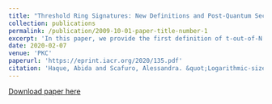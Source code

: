 ```yaml
---
title: "Threshold Ring Signatures: New Definitions and Post-Quantum Security"
collection: publications
permalink: /publication/2009-10-01-paper-title-number-1
excerpt: 'In this paper, we provide the first definition of t-out-of-N threshold ring signatures against <em>active<\em> adversaries who can participate in the system and arbitrarily deviate from the prescribed procedures. Second, we present a post-quantum secure realization based on  <em>any<\em> (post-quantum secure) trapdoor commitment, which we prove secure in the QROM. Our construction is black-box and it can be instantiated with any trapdoor commitment, thus allowing the use of a variety of hardness assumptions.'
date: 2020-02-07
venue: 'PKC'
paperurl: 'https://eprint.iacr.org/2020/135.pdf'
citation: 'Haque, Abida and Scafuro, Alessandra. &quot;Logarithmic-size (linkable) threshold ring signatures in the plain model.&quot; PKC. 2020.'
---
```


[Download paper here](https://eprint.iacr.org/2020/135.pdf)
